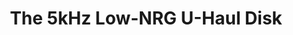 ---
ee_id: '4431'
site: '1'
type: '2'
long_id: 1998-003 The 5kHz Low-NRG U-Haul Disk
url: 1998-003
year: '1998'
medium: 1.44 Meg Floppy
commission:
add_credit:
dims:
pitch: "​EP all composed for and stored on a 1.55 Meg floppy. Mac Os 9 only!"
ps:
live_url:
related:
title: The 5kHz Low-NRG U-Haul Disk
youtube:
imgs: 5khz-1998-003-web-ih--Od5c.jpg
subheading:
year2: '1998'
download: 5khz-1998-003-digital-master.img.zip
add_credits:
related_code:
! '':
layout: things-i-made
---